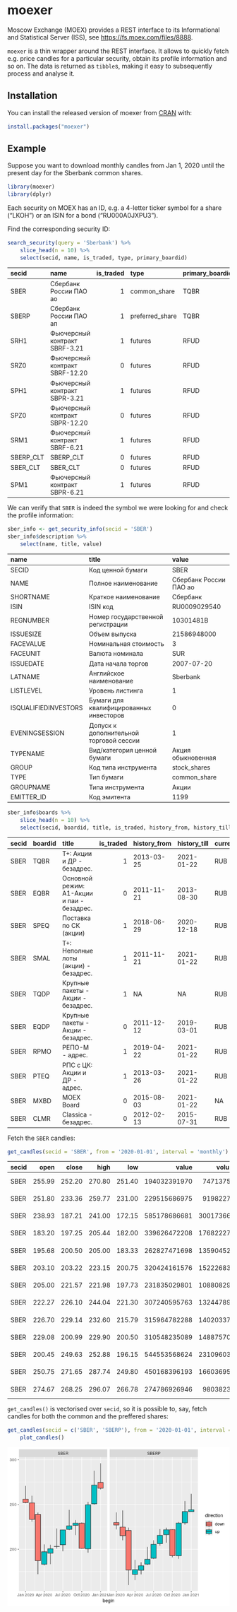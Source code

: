 
<!-- README.md is generated from README.Rmd. Please edit that file -->

# moexer

<!-- badges: start -->

<!-- badges: end -->

Moscow Exchange (MOEX) provides a REST interface to its Informational
and Statistical Server (ISS), see <https://fs.moex.com/files/8888>.

`moexer` is a thin wrapper around the REST interface. It allows to
quickly fetch e.g. price candles for a particular security, obtain its
profile information and so on. The data is returned as `tibble`s, making
it easy to subsequently process and analyse it.

## Installation

You can install the released version of moexer from
[CRAN](https://CRAN.R-project.org) with:

``` r
install.packages("moexer")
```

## Example

Suppose you want to download monthly candles from Jan 1, 2020 until the
present day for the Sberbank common shares.

``` r
library(moexer)
library(dplyr)
```

Each security on MOEX has an ID, e.g. a 4-letter ticker symbol for a
share (“LKOH”) or an ISIN for a bond (“RU000A0JXPU3”).

Find the corresponding security ID:

``` r
search_security(query = 'Sberbank') %>% 
    slice_head(n = 10) %>% 
    select(secid, name, is_traded, type, primary_boardid)
```

<div class="kable-table">

| secid      | name                           | is\_traded | type             | primary\_boardid |
| :--------- | :----------------------------- | ---------: | :--------------- | :--------------- |
| SBER       | Сбербанк России ПАО ао         |          1 | common\_share    | TQBR             |
| SBERP      | Сбербанк России ПАО ап         |          1 | preferred\_share | TQBR             |
| SRH1       | Фьючерсный контракт SBRF-3.21  |          1 | futures          | RFUD             |
| SRZ0       | Фьючерсный контракт SBRF-12.20 |          0 | futures          | RFUD             |
| SPH1       | Фьючерсный контракт SBPR-3.21  |          1 | futures          | RFUD             |
| SPZ0       | Фьючерсный контракт SBPR-12.20 |          0 | futures          | RFUD             |
| SRM1       | Фьючерсный контракт SBRF-6.21  |          1 | futures          | RFUD             |
| SBERP\_CLT | SBERP\_CLT                     |          0 | futures          | RFUD             |
| SBER\_CLT  | SBER\_CLT                      |          0 | futures          | RFUD             |
| SPM1       | Фьючерсный контракт SBPR-6.21  |          1 | futures          | RFUD             |

</div>

We can verify that `SBER` is indeed the symbol we were looking for and
check the profile information:

``` r
sber_info <- get_security_info(secid = 'SBER')
sber_info$description %>% 
    select(name, title, value)
```

<div class="kable-table">

| name                 | title                                   | value                  |
| :------------------- | :-------------------------------------- | :--------------------- |
| SECID                | Код ценной бумаги                       | SBER                   |
| NAME                 | Полное наименование                     | Сбербанк России ПАО ао |
| SHORTNAME            | Краткое наименование                    | Сбербанк               |
| ISIN                 | ISIN код                                | RU0009029540           |
| REGNUMBER            | Номер государственной регистрации       | 10301481B              |
| ISSUESIZE            | Объем выпуска                           | 21586948000            |
| FACEVALUE            | Номинальная стоимость                   | 3                      |
| FACEUNIT             | Валюта номинала                         | SUR                    |
| ISSUEDATE            | Дата начала торгов                      | 2007-07-20             |
| LATNAME              | Английское наименование                 | Sberbank               |
| LISTLEVEL            | Уровень листинга                        | 1                      |
| ISQUALIFIEDINVESTORS | Бумаги для квалифицированных инвесторов | 0                      |
| EVENINGSESSION       | Допуск к дополнительной торговой сессии | 1                      |
| TYPENAME             | Вид/категория ценной бумаги             | Акция обыкновенная     |
| GROUP                | Код типа инструмента                    | stock\_shares          |
| TYPE                 | Тип бумаги                              | common\_share          |
| GROUPNAME            | Типа инструмента                        | Акции                  |
| EMITTER\_ID          | Код эмитента                            | 1199                   |

</div>

``` r
sber_info$boards %>% 
    slice_head(n = 10) %>% 
    select(secid, boardid, title, is_traded, history_from, history_till, currencyid)
```

<div class="kable-table">

| secid | boardid | title                                      | is\_traded | history\_from | history\_till | currencyid |
| :---- | :------ | :----------------------------------------- | ---------: | :------------ | :------------ | :--------- |
| SBER  | TQBR    | Т+: Акции и ДР - безадрес.                 |          1 | 2013-03-25    | 2021-01-22    | RUB        |
| SBER  | EQBR    | Основной режим: А1-Акции и паи - безадрес. |          0 | 2011-11-21    | 2013-08-30    | RUB        |
| SBER  | SPEQ    | Поставка по СК (акции)                     |          1 | 2018-06-29    | 2020-12-18    | RUB        |
| SBER  | SMAL    | Т+: Неполные лоты (акции) - безадрес.      |          1 | 2011-11-21    | 2021-01-22    | RUB        |
| SBER  | TQDP    | Крупные пакеты - Акции - безадрес.         |          1 | NA            | NA            | RUB        |
| SBER  | EQDP    | Крупные пакеты - Акции - безадрес.         |          0 | 2011-12-12    | 2019-03-01    | RUB        |
| SBER  | RPMO    | РЕПО-М - адрес.                            |          1 | 2019-04-22    | 2021-01-22    | RUB        |
| SBER  | PTEQ    | РПС с ЦК: Акции и ДР - адрес.              |          1 | 2013-03-26    | 2021-01-22    | RUB        |
| SBER  | MXBD    | MOEX Board                                 |          0 | 2015-08-03    | 2021-01-22    | NA         |
| SBER  | CLMR    | Classica - безадрес.                       |          0 | 2012-02-13    | 2015-07-31    | RUB        |

</div>

Fetch the `SBER`
candles:

``` r
get_candles(secid = 'SBER', from = '2020-01-01', interval = 'monthly')
```

<div class="kable-table">

| secid |   open |  close |   high |    low |        value |     volume | begin      | end        |
| :---- | -----: | -----: | -----: | -----: | -----------: | ---------: | :--------- | :--------- |
| SBER  | 255.99 | 252.20 | 270.80 | 251.40 | 194032391970 |  747137520 | 2020-01-01 | 2020-01-31 |
| SBER  | 251.80 | 233.36 | 259.77 | 231.00 | 229515686975 |  919822790 | 2020-02-01 | 2020-02-28 |
| SBER  | 238.93 | 187.21 | 241.00 | 172.15 | 585178686681 | 3001736660 | 2020-03-01 | 2020-03-31 |
| SBER  | 183.20 | 197.25 | 205.44 | 182.00 | 339626472208 | 1768222700 | 2020-04-01 | 2020-04-30 |
| SBER  | 195.68 | 200.50 | 205.00 | 183.33 | 262827471698 | 1359045230 | 2020-05-01 | 2020-05-29 |
| SBER  | 203.10 | 203.22 | 223.15 | 200.75 | 320424161576 | 1522268370 | 2020-06-01 | 2020-06-30 |
| SBER  | 205.00 | 221.57 | 221.98 | 197.73 | 231835029801 | 1088082960 | 2020-07-01 | 2020-07-31 |
| SBER  | 222.27 | 226.10 | 244.04 | 221.30 | 307240595763 | 1324478990 | 2020-08-01 | 2020-08-31 |
| SBER  | 226.70 | 229.14 | 232.60 | 215.79 | 315964782288 | 1402033750 | 2020-09-01 | 2020-09-30 |
| SBER  | 229.08 | 200.99 | 229.90 | 200.50 | 310548235089 | 1488757060 | 2020-10-01 | 2020-10-31 |
| SBER  | 200.45 | 249.63 | 252.88 | 196.15 | 544553568624 | 2310960320 | 2020-11-01 | 2020-11-30 |
| SBER  | 250.75 | 271.65 | 287.74 | 249.80 | 450168396193 | 1660369550 | 2020-12-01 | 2020-12-31 |
| SBER  | 274.67 | 268.25 | 296.07 | 266.78 | 274786926946 |  980382340 | 2021-01-01 | 2021-01-23 |

</div>

`get_candles()` is vectorised over `secid`, so it is possible to, say,
fetch candles for both the common and the preffered
shares:

``` r
get_candles(secid = c('SBER', 'SBERP'), from = '2020-01-01', interval = 'monthly') %>% 
    plot_candles()
```

![](man/figures/README-unnamed-chunk-6-1.png)<!-- -->
